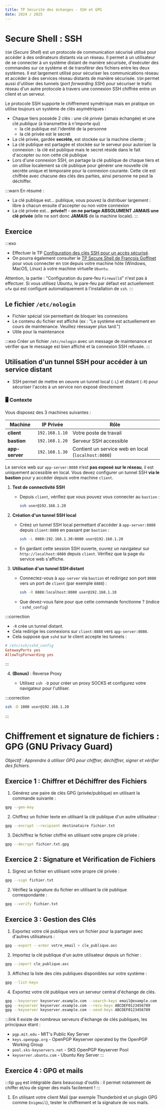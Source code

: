 ```yaml
---
title: TP Sécurité des échanges - SSH et GPG
date: 2024 / 2025
---
```


# Secure Shell : SSH

`SSH` (_Secure Shell_) est un protocole de communication sécurisé utilisé pour accéder à des ordinateurs distants via un réseau. Il permet à un utilisateur de se connecter à un système distant de manière sécurisée, d'exécuter des commandes sur ce système et de transférer des fichiers entre les deux systèmes. Il est largement utilisé pour sécuriser les communications réseau et accéder à des services réseau distants de manière sécurisée. `SSH` permet aussi d'utiliser des tunnels (_port forwarding SSH_) pour sécuriser le trafic réseau d'un autre protocole à travers une connexion SSH chiffrée entre un client et un serveur.

Le protocole SSH supporte le chiffrement symétrique mais en pratique on utilise toujours un système de clés asymétriques :

- Chaque tiers possède 2 clés : une clé _privée_ (jamais échangée) et une clé _publique_ (à transmettre à n'importe qui)
  - la clé publique est l'identité de la personne
  - la clé privée est le secret
- La clé privée, gardée **secrète**, est stockée sur la machine cliente ;
- La clé publique est partagée et stockée sur le serveur pour autoriser la connexion : la clé est publique mais le secret réside dans le fait d'accepter ou non cette clé publique
- Lors d'une connexion SSH, on partage la clé publique de chaque tiers et on utilise localement sa clé publique pour générer une nouvelle clé secrète unique et temporaire pour la connexion courante. Cette clé est chiffrée avec chacune des clés des parties, ainsi personne ne peut la déchiffer.

:::warn
En résumé :

- La clé publique est… publique, vous pouvez la distribuer largement : libre à chacun ensuite d'accepter ou non votre connexion
- La clé privée est… **privée!!** - **on ne partage ABSOLUMENT JAMAIS une clé privée** (elle ne sort donc **JAMAIS** de la machine locale).
:::

## Exercice

:::exo
- Effectuer le TP [Configuration des clés SSH pour un accès sécurisé](/devops/tp_ssh).
- On pourra également consulter le [TP Secure Shell de François Goffinet](https://linux.goffinet.org/administration/secure-shell) pour vous connecter en `SSH` depuis votre machine hôte (Windows, MacOS, Linux) à votre machine virtuelle `Ubuntu`.

Attention, la partie : "Configuration du pare-feu `Firewalld`" n'est pas à effectuer. Si vous utilisez Ubuntu, le pare-feu par défaut est actuellement `ufw` qui est configuré automatiquement à l'installation de `ssh`.
:::

## Le fichier `/etc/nologin`

- Fichier spécial `SSH` permettant de bloquer les connexions
- Le contenu du fichier est affiché (ex : "Le système est actuellement en cours de maintenance. Veuillez réessayer plus tard.")
- Utile pour la maintenance

:::exo
Créer un fichier `/etc/nologin` avec un message de maintenance et vérifier que le message est bien affiché et la connexion SSH refusée.
:::

## Utilisation d'un tunnel SSH pour accéder à un service distant

* SSH permet de mettre en oeuvre un tunnel local (`-L`) et distant (`-R`) pour sécuriser l'accès à un service non exposé directement

### 🖥️ Contexte

Vous disposez des 3 machines suivantes :

| Machine        | IP Privée      | Rôle                                                |
| -------------- | -------------- | --------------------------------------------------- |
| **client**     | `192.168.1.10` | Votre poste de travail                              |
| **bastion**    | `192.168.1.20` | Serveur SSH accessible                              |
| **app-server** | `192.168.1.30` | Contient un service web en local (`localhost:8080`) |

Le service web sur `app-server:8080` n’est **pas exposé sur le réseau**, il est uniquement accessible en local. Vous devez configurer un tunnel SSH **via le bastion** pour y accéder depuis votre machine `client`.

1. **Test de connectivité SSH**

   * Depuis `client`, vérifiez que vous pouvez vous connecter au `bastion` :

     ```sh
     ssh user@192.168.1.20
     ```

2. **Création d'un tunnel SSH local**

   * Créez un tunnel SSH local permettant d'accéder à `app-server:8080` depuis `client:8080` en passant par `bastion` :

     ```sh
     ssh -L 8080:192.168.1.30:8080 user@192.168.1.20
     ```

   * En gardant cette session SSH ouverte, ouvrez un navigateur sur `http://localhost:8080` depuis `client`. Vérifiez que la page du service web s'affiche.

3. **Utilisation d'un tunnel SSH distant**

   * Connectez-vous à `app-server` via `bastion` et redirigez son port `8080` vers un port de `client` (par exemple `8888`) :

     ```sh
     ssh -R 8888:localhost:8080 user@192.168.1.10
     ```

   * Que devez-vous faire pour que cette commande fonctionne ? (indice : `sshd_config`)

:::correction
- `-R` crée un tunnel distant.
- Cela redirige les connexions sur `client:8888` vers `app-server:8080`.
- Cela suppose que `sshd` sur le client accepte les tunnels :

```ini
# /etc/ssh/sshd_config
GatewayPorts yes
AllowTcpForwarding yes
```
:::

4. **(Bonus)** : Reverse Proxy

   * Utilisez `ssh -D` pour créer un proxy SOCKS et configurez votre navigateur pour l'utiliser.

:::correction
```sh
ssh -D 1080 user@192.168.1.20
```
:::

# Chiffrement et signature de fichiers : GPG (GNU Privacy Guard)

_Objectif : Apprendre à utiliser GPG pour chiffrer, déchiffrer, signer et vérifier des fichiers._

## Exercice 1 : Chiffrer et Déchiffrer des Fichiers

1. Générez une paire de clés GPG (privée/publique) en utilisant la commande suivante :

```sh
gpg --gen-key
```

2. Chiffrez un fichier texte en utilisant la clé publique d'un autre utilisateur :

```sh
gpg --encrypt --recipient destinataire fichier.txt
```

3. Déchiffrez le fichier chiffré en utilisant votre propre clé privée :

```sh
gpg --decrypt fichier.txt.gpg
```

## Exercice 2 : Signature et Vérification de Fichiers

1. Signez un fichier en utilisant votre propre clé privée :

```sh
gpg --sign fichier.txt
```

2. Vérifiez la signature du fichier en utilisant la clé publique correspondante :

```sh
gpg --verify fichier.txt
```

## Exercice 3 : Gestion des Clés

1. Exportez votre clé publique vers un fichier pour la partager avec d'autres utilisateurs :

```sh
gpg --export --armor votre_email > cle_publique.asc
```

2. Importez la clé publique d'un autre utilisateur depuis un fichier :

```sh
gpg --import cle_publique.asc
```

3. Affichez la liste des clés publiques disponibles sur votre système :

```sh
gpg --list-keys
```

4. Exportez votre clé publique vers un serveur central d'échange de clés.

```sh
gpg --keyserver keyserver.example.com --search-keys email@example.com
gpg --keyserver keyserver.example.com --recv-keys ABCDEF0123456789
gpg --keyserver keyserver.example.com --send-keys ABCDEF0123456789
```

:::link
Il existe de nombreux serveurs d'échange de clés publiques, les principaux étant :

- `pgp.mit.edu` - MIT's Public Key Server
- `keys.openpgp.org` - OpenPGP Keyserver operated by the OpenPGP Working Group
- `pool.sks-keyservers.net` - SKS OpenPGP Keyserver Pool
- `keyserver.ubuntu.com` - Ubuntu Key Server
:::

## Exercice 4 : GPG et mails

:::tip
`gpg` est intégrable dans beaucoup d'outils : il permet notamment de chiffer et/ou de signer des mails facilement !
:::

1. En utilisant votre client Mail (par exemple Thunderbird et un plugin GPG comme `Enigmail`), tester le chiffrement et la signature de vos mails.

